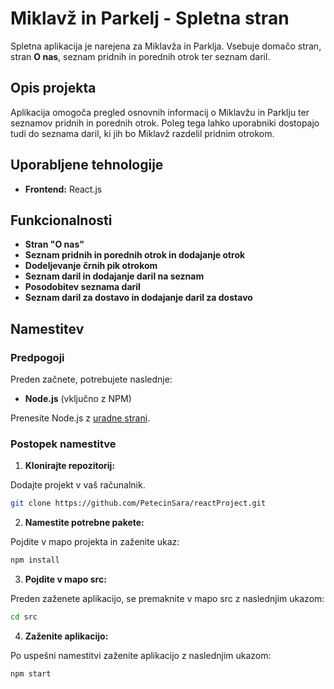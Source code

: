 # Miklavž in Parkelj - Spletna stran

Spletna aplikacija je narejena za Miklavža in Parklja. Vsebuje domačo stran, stran **O nas**, seznam pridnih in porednih otrok ter seznam daril.

## Opis projekta

Aplikacija omogoča pregled osnovnih informacij o Miklavžu in Parklju ter seznamov pridnih in porednih otrok. Poleg tega lahko uporabniki dostopajo tudi do seznama daril, ki jih bo Miklavž razdelil pridnim otrokom.

## Uporabljene tehnologije

- **Frontend:** React.js

## Funkcionalnosti

- **Stran "O nas"**
- **Seznam pridnih in porednih otrok in dodajanje otrok**
- **Dodeljevanje črnih pik otrokom**
- **Seznam daril in dodajanje daril na seznam**
- **Posodobitev seznama daril**
- **Seznam daril za dostavo in dodajanje daril za dostavo**


## Namestitev

### Predpogoji

Preden začnete, potrebujete naslednje:
- **Node.js** (vključno z NPM)
  
Prenesite Node.js z [uradne strani](https://nodejs.org/).

### Postopek namestitve

1. **Klonirajte repozitorij:**

Dodajte projekt v vaš računalnik.

   ```bash
   git clone https://github.com/PetecinSara/reactProject.git
   ```

2. **Namestite potrebne pakete:**

Pojdite v mapo projekta in zaženite ukaz:

   ```bash
   npm install
   ```

3. **Pojdite v mapo src:**

Preden zaženete aplikacijo, se premaknite v mapo src z naslednjim ukazom:
   ```bash
   cd src
   ```

4. **Zaženite aplikacijo:**

Po uspešni namestitvi zaženite aplikacijo z naslednjim ukazom:

   ```bash
   npm start
   ```
